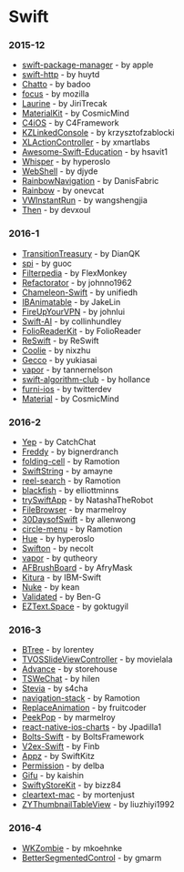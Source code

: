 # Swift


### 2015-12
- [swift-package-manager](https://github.com/apple/swift-package-manager) - by apple
- [swift-http](https://github.com/huytd/swift-http) - by huytd
- [Chatto](https://github.com/badoo/Chatto) - by badoo
- [focus](https://github.com/mozilla/focus) - by mozilla
- [Laurine](https://github.com/JiriTrecak/Laurine) - by JiriTrecak
- [MaterialKit](https://github.com/CosmicMind/MaterialKit) - by CosmicMind
- [C4iOS](https://github.com/C4Framework/C4iOS) - by C4Framework
- [KZLinkedConsole](https://github.com/krzysztofzablocki/KZLinkedConsole) - by krzysztofzablocki
- [XLActionController](https://github.com/xmartlabs/XLActionController) - by xmartlabs
- [Awesome-Swift-Education](https://github.com/hsavit1/Awesome-Swift-Education) - by hsavit1
- [Whisper](https://github.com/hyperoslo/Whisper) - by hyperoslo
- [WebShell](https://github.com/djyde/WebShell) - by djyde
- [RainbowNavigation](https://github.com/DanisFabric/RainbowNavigation) - by DanisFabric
- [Rainbow](https://github.com/onevcat/Rainbow) - by onevcat
- [VWInstantRun](https://github.com/wangshengjia/VWInstantRun) - by wangshengjia
- [Then](https://github.com/devxoul/Then) - by devxoul

### 2016-1
- [TransitionTreasury](https://github.com/DianQK/TransitionTreasury) - by DianQK
- [spi](https://github.com/guoc/spi) - by guoc
- [Filterpedia](https://github.com/FlexMonkey/Filterpedia) - by FlexMonkey
- [Refactorator](https://github.com/johnno1962/Refactorator) - by johnno1962
- [Chameleon-Swift](https://github.com/unifiedh/Chameleon-Swift) - by unifiedh
- [IBAnimatable](https://github.com/JakeLin/IBAnimatable) - by JakeLin
- [FireUpYourVPN](https://github.com/johnlui/FireUpYourVPN) - by johnlui
- [Swift-AI](https://github.com/collinhundley/Swift-AI) - by collinhundley
- [FolioReaderKit](https://github.com/FolioReader/FolioReaderKit) - by FolioReader
- [ReSwift](https://github.com/ReSwift/ReSwift) - by ReSwift
- [Coolie](https://github.com/nixzhu/Coolie) - by nixzhu
- [Gecco](https://github.com/yukiasai/Gecco) - by yukiasai
- [vapor](https://github.com/tannernelson/vapor) - by tannernelson
- [swift-algorithm-club](https://github.com/hollance/swift-algorithm-club) - by hollance
- [furni-ios](https://github.com/twitterdev/furni-ios) - by twitterdev
- [Material](https://github.com/CosmicMind/Material) - by CosmicMind

### 2016-2
- [Yep](https://github.com/CatchChat/Yep) - by CatchChat
- [Freddy](https://github.com/bignerdranch/Freddy) - by bignerdranch
- [folding-cell](https://github.com/Ramotion/folding-cell) - by Ramotion
- [SwiftString](https://github.com/amayne/SwiftString) - by amayne
- [reel-search](https://github.com/Ramotion/reel-search) - by Ramotion
- [blackfish](https://github.com/elliottminns/blackfish) - by elliottminns
- [trySwiftApp](https://github.com/NatashaTheRobot/trySwiftApp) - by NatashaTheRobot
- [FileBrowser](https://github.com/marmelroy/FileBrowser) - by marmelroy
- [30DaysofSwift](https://github.com/allenwong/30DaysofSwift) - by allenwong
- [circle-menu](https://github.com/Ramotion/circle-menu) - by Ramotion
- [Hue](https://github.com/hyperoslo/Hue) - by hyperoslo
- [Swifton](https://github.com/necolt/Swifton) - by necolt
- [vapor](https://github.com/qutheory/vapor) - by qutheory
- [AFBrushBoard](https://github.com/AfryMask/AFBrushBoard) - by AfryMask
- [Kitura](https://github.com/IBM-Swift/Kitura) - by IBM-Swift
- [Nuke](https://github.com/kean/Nuke) - by kean
- [Validated](https://github.com/Ben-G/Validated) - by Ben-G
- [EZText.Space](https://github.com/goktugyil/EZText.Space) - by goktugyil

### 2016-3
- [BTree](https://github.com/lorentey/BTree) - by lorentey
- [TVOSSlideViewController](https://github.com/movielala/TVOSSlideViewController) - by movielala
- [Advance](https://github.com/storehouse/Advance) - by storehouse
- [TSWeChat](https://github.com/hilen/TSWeChat) - by hilen
- [Stevia](https://github.com/s4cha/Stevia) - by s4cha
- [navigation-stack](https://github.com/Ramotion/navigation-stack) - by Ramotion
- [ReplaceAnimation](https://github.com/fruitcoder/ReplaceAnimation) - by fruitcoder
- [PeekPop](https://github.com/marmelroy/PeekPop) - by marmelroy
- [react-native-ios-charts](https://github.com/Jpadilla1/react-native-ios-charts) - by Jpadilla1
- [Bolts-Swift](https://github.com/BoltsFramework/Bolts-Swift) - by BoltsFramework
- [V2ex-Swift](https://github.com/Finb/V2ex-Swift) - by Finb
- [Appz](https://github.com/SwiftKitz/Appz) - by SwiftKitz
- [Permission](https://github.com/delba/Permission) - by delba
- [Gifu](https://github.com/kaishin/Gifu) - by kaishin
- [SwiftyStoreKit](https://github.com/bizz84/SwiftyStoreKit) - by bizz84
- [cleartext-mac](https://github.com/mortenjust/cleartext-mac) - by mortenjust
- [ZYThumbnailTableView](https://github.com/liuzhiyi1992/ZYThumbnailTableView) - by liuzhiyi1992

### 2016-4
- [WKZombie](https://github.com/mkoehnke/WKZombie) - by mkoehnke
- [BetterSegmentedControl](https://github.com/gmarm/BetterSegmentedControl) - by gmarm
